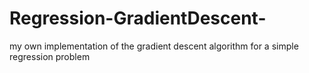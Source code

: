 # Regression-GradientDescent-
my own implementation of the gradient descent algorithm for a simple regression problem
